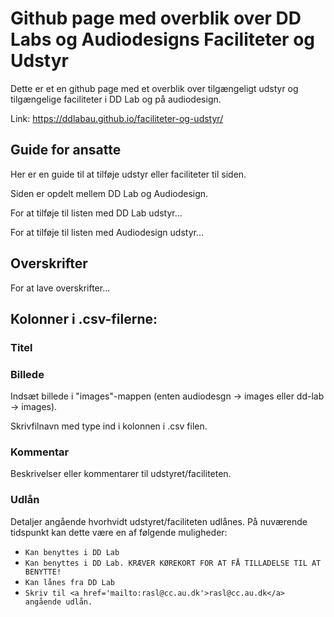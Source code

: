 # Github page med overblik over DD Labs og Audiodesigns Faciliteter og Udstyr

Dette er et en github page med et overblik over tilgængeligt udstyr og tilgængelige faciliteter i DD Lab og på audiodesign.

Link: https://ddlabau.github.io/faciliteter-og-udstyr/

## Guide for ansatte

Her er en guide til at tilføje udstyr eller faciliteter til siden.

Siden er opdelt mellem DD Lab og Audiodesign.

For at tilføje til listen med DD Lab udstyr...

For at tilføje til listen med Audiodesign udstyr...

## Overskrifter

For at lave overskrifter...



## Kolonner i .csv-filerne:

### Titel

### Billede

Indsæt billede i "images"-mappen (enten audiodesgn -> images eller dd-lab -> images).

Skrivfilnavn med type ind i kolonnen i .csv filen.

### Kommentar

Beskrivelser eller kommentarer til udstyret/faciliteten.

### Udlån

Detaljer angående hvorhvidt udstyret/faciliteten udlånes. På nuværende tidspunkt kan dette være en af følgende muligheder:

- ```Kan benyttes i DD Lab```
- ```Kan benyttes i DD Lab. KRÆVER KØREKORT FOR AT FÅ TILLADELSE TIL AT BENYTTE!```
- ```Kan lånes fra DD Lab```
- ```Skriv til <a href='mailto:rasl@cc.au.dk'>rasl@cc.au.dk</a>  angående udlån.```

